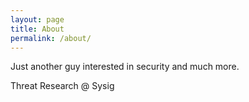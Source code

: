 ```yaml
---
layout: page
title: About
permalink: /about/
---
```


Just another guy interested in security and much more.

Threat Research @ Sysig
